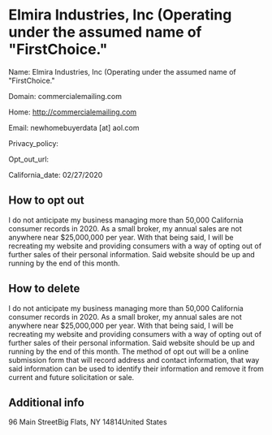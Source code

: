 
# Elmira Industries, Inc (Operating under the assumed name of "FirstChoice."

Name: Elmira Industries, Inc (Operating under the assumed name of "FirstChoice."

Domain: commercialemailing.com

Home: http://commercialemailing.com

Email: newhomebuyerdata [at] aol.com

Privacy_policy: 

Opt_out_url: 

California_date: 02/27/2020



## How to opt out

I do not anticipate my business managing more than 50,000 California consumer records in 2020. As a small broker, my annual sales are not anywhere near $25,000,000 per year. With that being said, I will be recreating my website and providing consumers with a way of opting out of further sales of their personal information. Said website should be up and running by the end of this month.

## How to delete

I do not anticipate my business managing more than 50,000 California consumer records in 2020. As a small broker, my annual sales are not anywhere near $25,000,000 per year. With that being said, I will be recreating my website and providing consumers with a way of opting out of further sales of their personal information. Said website should be up and running by the end of this month. The method of opt out will be a online submission form that will record address and contact information, that way said information can be used to identify their information and remove it from current and future solicitation or sale.

## Additional info



96 Main StreetBig Flats, NY 14814United States

